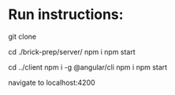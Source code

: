 # Run instructions:


git clone 

cd ./brick-prep/server/
npm i
npm start


cd ../client
npm i -g @angular/cli
npm i
npm start

navigate to localhost:4200
